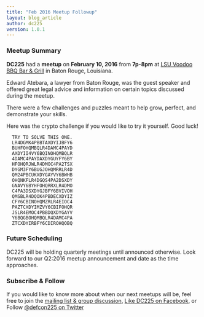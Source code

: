 ```yaml
---
title: "Feb 2016 Meetup Followup"
layout: blog_article
author: dc225
version: 1.0.1
---
```


### Meetup Summary

**DC225** had a **meetup** on **February 10, 2016** from **7p-8pm** at [LSU Voodoo BBQ Bar & Grill](https://www.facebook.com/LSU-Voodoo-BBQ-Bar-Grill-115941018447781/) in Baton Rouge, Louisiana.

Edward Atebara, a lawyer from Baton Rouge, was the guest speaker and offered great legal advice and information on certain topics discussed during the meetup.

There were a few challenges and puzzles meant to help grow, perfect, and demonstrate your skills.

Here was the crypto challenge if you would like to try it yourself. Good luck!

	  TRY TO SOLVE THIS ONE.
	  LR4DGMK4PBBTAXDYIJBFY6
	  BUHFOHQMBQLR4DAMC4PAYD
	  AXDYII4VY6BQINOHQMBQLR
	  4DAMC4PAYDAXDYGUYFY6BY
	  HFOHQRJWLR4DMOC4PA2TSX
	  DYGM3FY6BUGJOHQMRRLR4D
	  QM24PBCUKXDYGAYVY6BWHB
	  OHQNKFLR4DGQS4PA2DSXDY
	  GNAVY6BYHFOHQRRXLR4DMO
	  C4PA3DSXDYGJBFY6BVIVOH
	  QMSBLR4DQOK4PBDECXDYIZ
	  CFY6CBINOHQMZRLR4EIOC4
	  PAZTCXDYIMZVY6CBIFOHQR
	  JSLR4EMOC4PBBDQXDYGAYV
	  Y6BQGBOHQMBQLR4DAMC4PA
	  ZTCXDYIRBFY6CDIROHQOBQ

### Future Scheduling

DC225 will be holding quarterly meetings until announced otherwise.
Look forward to our Q2:2016 meetup announcement and date as the time approaches.

### Subscribe & Follow

If you would like to know more about when our next meetups will be,
feel free to join the [mailing list & group discussion](https://groups.google.com/forum/#!forum/defcon225), [Like DC225 on Facebook](https://www.facebook.com/DC225), or Follow [@defcon225 on Twitter](https://twitter.com/defcon225)
